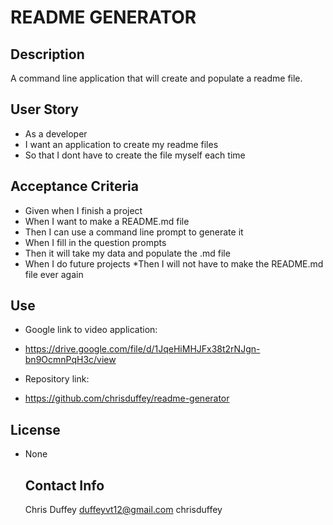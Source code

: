 # README GENERATOR
  
  ## Description
   A command line application that will create and populate a readme file.
  

  ## User Story
  * As a developer
  * I want an application to create my readme files
  * So that I dont have to create the file myself each time
  ## Acceptance Criteria
  * Given when I finish a project
  * When I want to make a README.md file
  * Then I can use a command line prompt to generate it
  * When I fill in the question prompts
  * Then it will take my data and populate the .md file
  * When I do future projects
  *Then I will not have to make the README.md file ever again
  ## Use
  * Google link to video application:
  * https://drive.google.com/file/d/1JqeHiMHJFx38t2rNJgn-bn9OcmnPqH3c/view
  
  * Repository link:
  * https://github.com/chrisduffey/readme-generator

  ## License
* None
  ## Contact Info
  Chris Duffey
  duffeyvt12@gmail.com
  chrisduffey

  
